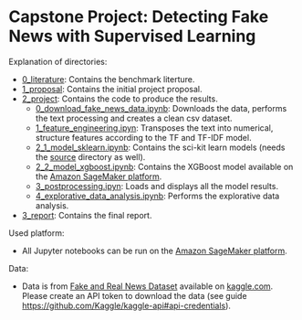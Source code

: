 # Capstone Project: Detecting Fake News with Supervised Learning

Explanation of directories:

- [0_literature](https://github.com/benjaminperucco/udacity-nano-mle/tree/master/5_capstone_project/0_literature): Contains the benchmark literture. 
- [1_proposal](https://github.com/benjaminperucco/udacity-nano-mle/tree/master/5_capstone_project/1_proposal): Contains the initial project proposal.
- [2_project](https://github.com/benjaminperucco/udacity-nano-mle/tree/master/5_capstone_project/2_project): Contains the code to produce the results.
	- [0_download_fake_news_data.ipynb](https://github.com/benjaminperucco/udacity-nano-mle/tree/master/5_capstone_project/2_project/0_download_fake_news_data.ipynb): Downloads the data, performs the text processing and creates a clean csv dataset.
	- [1_feature_engineering.ipyn](https://github.com/benjaminperucco/udacity-nano-mle/tree/master/5_capstone_project/2_project/1_feature_engineering.ipynb): Transposes the text into numerical, structure features according to the TF and TF-IDF model.
	- [2_1_model_sklearn.ipynb](https://github.com/benjaminperucco/udacity-nano-mle/tree/master/5_capstone_project/2_project/2_1_model_sklearn.ipynb): Contains the sci-kit learn models (needs the [source](https://github.com/benjaminperucco/udacity-nano-mle/tree/master/5%20Capstone/2%20Project/source) directory as well).
	- [2_2_model_xgboost.ipynb](https://github.com/benjaminperucco/udacity-nano-mle/tree/master/5_capstone_project/2_project/2_2_model_xgboost.ipynb): Contains the XGBoost model available on the [Amazon SageMaker platform](https://aws.amazon.com/sagemaker).
	- [3_postprocessing.ipyn](https://github.com/benjaminperucco/udacity-nano-mle/tree/master/5_capstone_project/2_project/3_postprocessing.ipynb): Loads and displays all the model results.
	- [4_explorative_data_analysis.ipynb](https://github.com/benjaminperucco/udacity-nano-mle/tree/master/5_capstone_project/2_project/4_explorative_data_analysis.ipynb): Performs the explorative data analysis.
- [3_report](https://github.com/benjaminperucco/udacity-nano-mle/tree/master/5_capstone_project/3_report): Contains the final report.

Used platform:

- All Jupyter notebooks can be run on the [Amazon SageMaker platform](https://aws.amazon.com/sagemaker).

Data:

- Data is from [Fake and Real News Dataset](https://www.kaggle.com/clmentbisaillon/fake-and-real-news-dataset)
available on [kaggle.com](https://www.kaggle.com). Please create an API token to download
the data (see guide https://github.com/Kaggle/kaggle-api#api-credentials).
